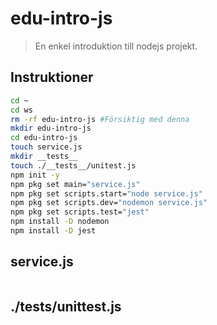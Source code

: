 # edu-intro-js

> En enkel introduktion till nodejs projekt.

## Instruktioner

```bash
cd ~
cd ws
rm -rf edu-intro-js #Försiktig med denna
mkdir edu-intro-js
cd edu-intro-js
touch service.js
mkdir __tests__
touch ./__tests__/unitest.js
npm init -y
npm pkg set main="service.js"
npm pkg set scripts.start="node service.js" 
npm pkg set scripts.dev="nodemon service.js" 
npm pkg set scripts.test="jest"
npm install -D nodemon
npm install -D jest
```

## service.js

```js

```

## ./__tests__/unittest.js

```js

```
